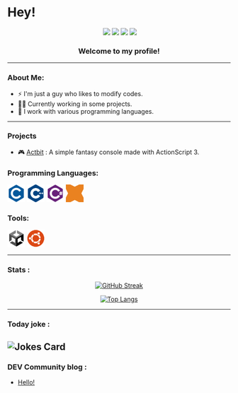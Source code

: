 # Hey!
<div align="center">
  <div id="badges">
   <img src="https://komarev.com/ghpvc/?username=Witherbear&style=flat-square&color=blue" alt=""/>
   <img src="https://img.shields.io/github/followers/Witherbear?style=flat-square">
   <img src="https://img.shields.io/github/stars/Witherbear?style=flat-square">
   <img src="https://img.shields.io/twitter/follow/witherbearofc?style=flat-square">
   <img src="https://img.shields.io/reddit/user-karma/combined/WitherbearOfc?style=flat-square">
  </div>
  <h3>Welcome to my profile!</h3>
</div>

---
### About Me:

- :zap: I'm just a guy who likes to modify codes.
- :man_technologist: Currently working in some projects.
- :balloon: I work with various programming languages.

---

### Projects

- 🎮 [Actbit](https://github.com/flashcontent/actbit) : A simple fantasy console made with ActionScript 3.

### Programming Languages:
<div>
  <img src="https://github.com/devicons/devicon/blob/master/icons/c/c-plain.svg" width="40" height="40">
  <img src="https://github.com/devicons/devicon/blob/master/icons/cplusplus/cplusplus-plain.svg" width="40" height="40">
  <img src="https://github.com/devicons/devicon/blob/master/icons/csharp/csharp-plain.svg" width="40" height="40">
  <img src="https://github.com/devicons/devicon/blob/master/icons/haxe/haxe-plain.svg" width="40" height="40">
</div>


### Tools:
<div>
  <img src="https://github.com/devicons/devicon/blob/master/icons/unity/unity-original.svg" width="40" height="40">
  <img src="https://github.com/devicons/devicon/blob/master/icons/ubuntu/ubuntu-plain.svg" width="40" height="40">
</div>

---

### Stats :
<div align="center">
  
[![GitHub Streak](https://github-readme-streak-stats.herokuapp.com?user=Witherbear&theme=monokai&hide_border=true)](https://git.io/streak-stats) <br>

[![Top Langs](https://github-readme-stats.vercel.app/api/top-langs/?username=Witherbear&layout=compact&theme=vision-friendly-dark)](https://github.com/anuraghazra/github-readme-stats)
  
</div>

---
### Today joke :
![Jokes Card](https://readme-jokes.vercel.app/api)
---

### DEV Community blog :
<!-- BLOG-POST-LIST:START -->
- [Hello!](https://dev.to/witherbear/hello-29l5)
<!-- BLOG-POST-LIST:END -->
